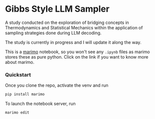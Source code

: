 # Gibbs Style LLM Sampler

A study conducted on the exploration of bridging concepts in Thermodynamics and Statistical Mechanics within the application of sampling strategies done during LLM decoding.

The study is currently in progress and I will update it along the way.

This is a [marimo](https://docs.marimo.io/) notebook, so you won't see any `.ipynb` files as marimo stores these as pure python. Click on the link if you want to know more about marimo.

### Quickstart
Once you clone the repo, activate the venv and run
```python
pip install marimo
```

To launch the notebook server, run
```python
marimo edit
```